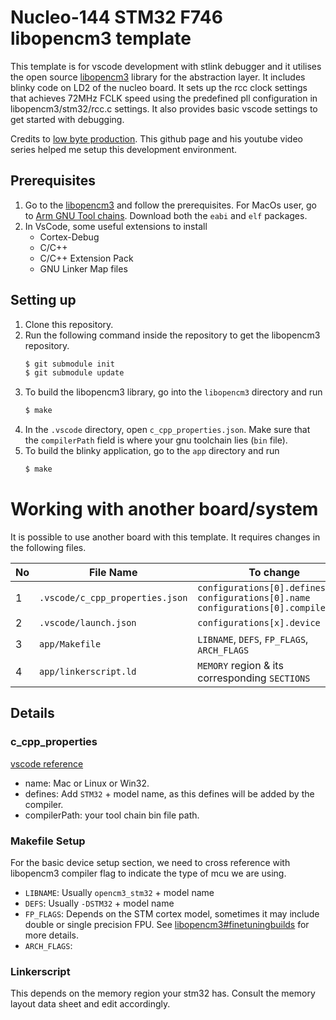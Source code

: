 # Nucleo-144 STM32 F746 libopencm3 template 
This template is for vscode development with stlink debugger and it utilises the open source [libopencm3](https://github.com/libopencm3/libopencm3) library for the abstraction layer. It includes blinky code on LD2 of the nucleo board. It sets up the rcc clock settings that achieves 72MHz FCLK speed using the predefined pll configuration in libopencm3/stm32/rcc.c settings. It also provides basic vscode settings to get started with debugging. 

Credits to [low byte production](https://github.com/lowbyteproductions/bare-metal-series/tree/main). This github page and his youtube video series helped me setup this development environment. 

## Prerequisites
1. Go to the [libopencm3](https://github.com/libopencm3/libopencm3#prerequisites) and follow the prerequisites. For MacOs user, go to [Arm GNU Tool chains](https://developer.arm.com/downloads/-/arm-gnu-toolchain-downloads). Download both the `eabi` and `elf` packages.
2. In VsCode, some useful extensions to install
    - Cortex-Debug
    - C/C++
    - C/C++ Extension Pack
    - GNU Linker Map files


## Setting up
1. Clone this repository.
2. Run the following command inside the repository to get the libopencm3 repository.
    ```bash
    $ git submodule init
    $ git submodule update
    ```
3. To build the libopencm3 library, go into the `libopencm3` directory and run 
    ```bash
    $ make
    ```
4. In the `.vscode` directory, open `c_cpp_properties.json`. Make sure that the `compilerPath` field is where your gnu toolchain lies (`bin` file).
5. To build the blinky application, go to the `app` directory and run
    ```bash
    $ make
    ```

# Working with another board/system
It is possible to use another board with this template. It requires changes in the following files.

No  |   File Name       |   To change
--- |   ---             |   ---
1   |   `.vscode/c_cpp_properties.json` | `configurations[0].defines` <br /> `configurations[0].name` <br /> `configurations[0].compilerPath`
2   |   `.vscode/launch.json` | `configurations[x].device`
3   |   `app/Makefile`  |   `LIBNAME`, `DEFS`, `FP_FLAGS`, `ARCH_FLAGS`
4   |   `app/linkerscript.ld` | `MEMORY` region & its corresponding `SECTIONS`


## Details
### c_cpp_properties
[vscode reference](https://code.visualstudio.com/docs/cpp/c-cpp-properties-schema-reference)
- name: Mac or Linux or Win32.
- defines: Add `STM32` + model name, as this defines will be added by the compiler.
- compilerPath: your tool chain bin file path.

### Makefile Setup
For the basic device setup section, we need to cross reference with libopencm3 compiler flag to indicate the type of mcu we are using. 
- `LIBNAME`: Usually `opencm3_stm32` + model name
- `DEFS`: Usually `-DSTM32` + model name
- `FP_FLAGS`: Depends on the STM cortex model, sometimes it may include double or single precision FPU. See [libopencm3#finetuningbuilds](https://github.com/libopencm3/libopencm3#fine-tuning-the-build) for more details.
- `ARCH_FLAGS`: <TBC>

### Linkerscript
This depends on the memory region your stm32 has. Consult the memory layout data sheet and edit accordingly.